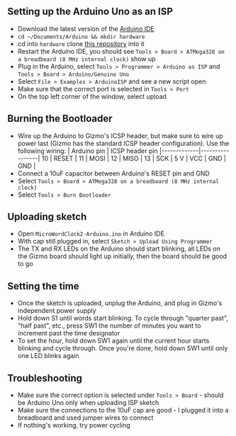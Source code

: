 ## Setting up the Arduino Uno as an ISP
- Download the latest version of the [Arduino IDE](https://www.arduino.cc/en/main/software)
- `cd ~/Documents/Arduino && mkdir hardware`
- cd into `hardware` clone [this repository](https://github.com/carlosefr/atmega) into it
- Restart the Arduino IDE, you should see `Tools > Board > ATMega328 on a breadboard (8 MHz internal clock)` show up
- Plug in the Arduino, select `Tools > Programmer > Arduino as ISP` and `Tools > Board > Arduino/Genuino Uno`
- Select `File > Examples > ArduinoISP` and see a new script open
- Make sure that the correct port is selected in `Tools > Port`
- On the top left corner of the window, select upload

## Burning the Bootloader
- Wire up the Arduino to Gizmo's ICSP header, but make sure to wire up power last (Gizmo has the standard ICSP header configuration). Use the following wiring:
| Arduino pin | ICSP header pin |-------------|-----------------| 10          | RESET           | 11          | MOSI            | 12          | MISO            | 13          | SCK             | 5 V         | VCC             | GND         | GND             |
- Connect a 10uF capacitor between Arduino's RESET pin and GND
- Select `Tools > Board > ATMega328 on a breadboard (8 MHz internal clock)`
- Select `Tools > Burn Bootloader`

## Uploading sketch
- Open `MicroWordClock2-Arduino.ino` in Arduino IDE
- With cap still plugged in, select `Sketch > Upload Using Programmer`
- The TX and RX LEDs on the Arduino should start blinking, all LEDs on the Gizmo board should light up initially, then the board should be good to go

## Setting the time 
- Once the sketch is uploaded, unplug the Arduino, and plug in Gizmo's independent power supply
- Hold down S1 until words start blinking. To cycle through "quarter past", "half past", etc., press SW1 the number of minutes you want to increment past the time designator
- To set the hour, hold down SW1 again until the current hour starts blinking and cycle through. Once you're done, hold down SW1 until only one LED blinks again

## Troubleshooting
- Make sure the correct option is selected under `Tools > Board` - should be Arduino Uno only when uploading ISP sketch
- Make sure the connections to the 10uF cap are good - I plugged it into a breadboard and used jumper wires to connect
- If nothing's working, try power cycling
